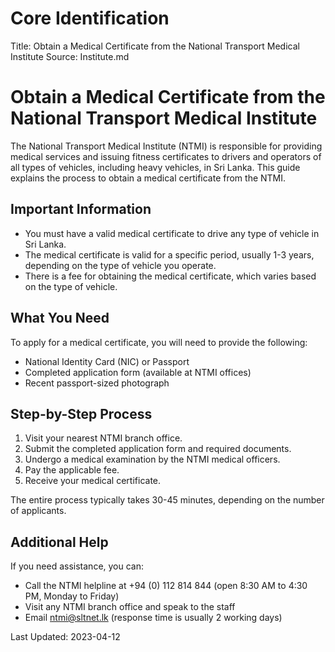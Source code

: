 # Core Identification
Title: Obtain a Medical Certificate from the National Transport Medical Institute
Source: Institute.md

# Obtain a Medical Certificate from the National Transport Medical Institute

The National Transport Medical Institute (NTMI) is responsible for providing medical services and issuing fitness certificates to drivers and operators of all types of vehicles, including heavy vehicles, in Sri Lanka. This guide explains the process to obtain a medical certificate from the NTMI.

## Important Information

- You must have a valid medical certificate to drive any type of vehicle in Sri Lanka.
- The medical certificate is valid for a specific period, usually 1-3 years, depending on the type of vehicle you operate.
- There is a fee for obtaining the medical certificate, which varies based on the type of vehicle.

## What You Need

To apply for a medical certificate, you will need to provide the following:
- National Identity Card (NIC) or Passport
- Completed application form (available at NTMI offices)
- Recent passport-sized photograph

## Step-by-Step Process

1. Visit your nearest NTMI branch office.
2. Submit the completed application form and required documents.
3. Undergo a medical examination by the NTMI medical officers.
4. Pay the applicable fee.
5. Receive your medical certificate.

The entire process typically takes 30-45 minutes, depending on the number of applicants.

## Additional Help

If you need assistance, you can:
- Call the NTMI helpline at +94 (0) 112 814 844 (open 8:30 AM to 4:30 PM, Monday to Friday)
- Visit any NTMI branch office and speak to the staff
- Email ntmi@sltnet.lk (response time is usually 2 working days)

Last Updated: 2023-04-12